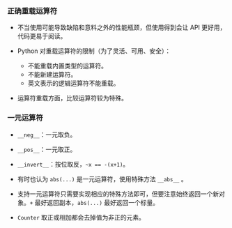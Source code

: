 ### 正确重载运算符

- 不当使用可能导致缺陷和意料之外的性能瓶颈，但使用得到会让 API 更好用，代码更易于阅读。

- Python 对重载运算符的限制（为了灵活、可用、安全）：

    - 不能重载内置类型的运算符。
    - 不能新建运算符。
    - 英文表示的逻辑运算符不能重载。

- 运算符重载方面，比较运算符较为特殊。

### 一元运算符

- `__neg__`：一元取负。

- `__pos__`：一元取正。

- `__invert__`：按位取反，`~x == -(x+1)`。

- 有时也认为 `abs(...)` 是一元运算符，使用特殊方法 `__abs__`
。
- 支持一元运算符只需要实现相应的特殊方法即可，但要注意始终返回一个新对象。`+` 最好返回副本，`abs(...)` 最好返回一个标量。

- `Counter` 取正或相加都会去掉值为非正的元素。